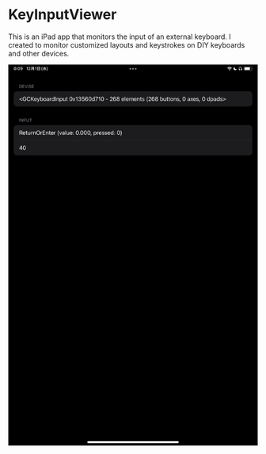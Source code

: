 # KeyInputViewer

This is an iPad app that monitors the input of an external keyboard. I created to monitor customized layouts and keystrokes on DIY keyboards and other devices.

![preview](https://github.com/geeknees/KeyInputViewer/blob/main/Screenshot.jpeg?raw=true)
